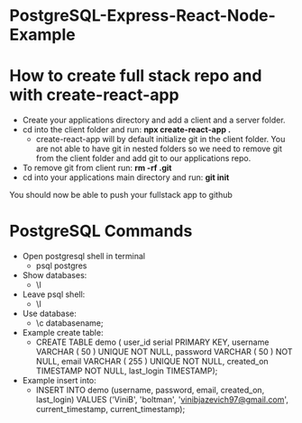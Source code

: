 # PostgreSQL-Express-React-Node-Example

# How to create full stack repo and with create-react-app
- Create your applications directory and add a client and a server folder.
- cd into the client folder and run: **npx create-react-app .**
  * create-react-app will by default initialize git in the client folder. You are not able to have git in nested folders so we need to remove git from the client folder and add git to our applications repo.
- To remove git from client run: **rm -rf .git**
- cd into your applications main directory and run: **git init**

You should now be able to push your fullstack app to github

# PostgreSQL Commands
- Open postgresql shell in terminal
  * psql postgres
- Show databases:
  * \l
- Leave psql shell:
  * \l
- Use database:
  * \c databasename;
- Example create table:
  * CREATE TABLE demo (
	user_id serial PRIMARY KEY,
	username VARCHAR ( 50 ) UNIQUE NOT NULL,
	password VARCHAR ( 50 ) NOT NULL,
	email VARCHAR ( 255 ) UNIQUE NOT NULL,
	created_on TIMESTAMP NOT NULL,
  last_login TIMESTAMP);
- Example insert into:
  * INSERT INTO demo (username, password, email, created_on, last_login)
    VALUES ('ViniB', 'boltman', 'vinibjazevich97@gmail.com', current_timestamp, current_timestamp);